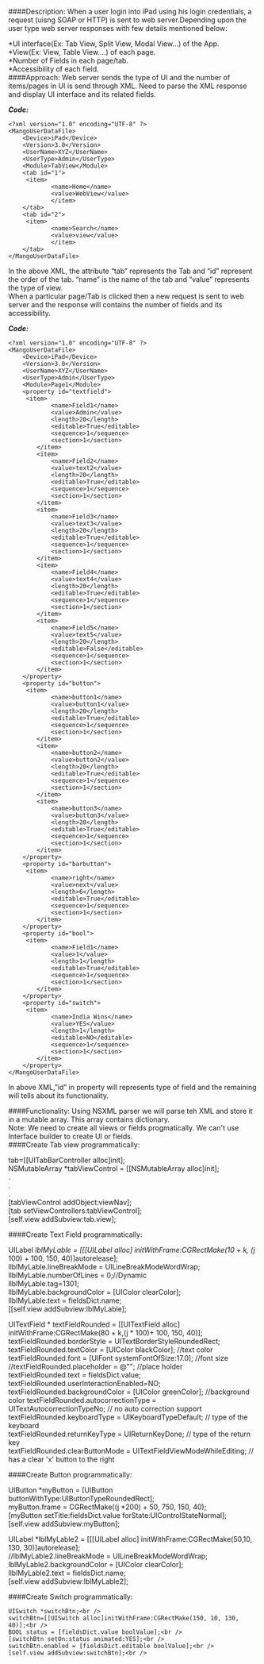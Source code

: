 ####Description:
When a user login into iPad using his login credentials, a request (uisng SOAP or HTTP) is sent to web server.Depending upon the user type web server responses with few details mentioned below:

*UI interface(Ex: Tab View, Split View, Modal View...) of the App.<br />
*View(Ex: View, Table View....) of each page.<br />
*Number of Fields in each page/tab.<br />
*Accessibility of each field.<br />
####Approach:
Web server sends the type of UI and the number of items/pages in UI is send through XML. Need to parse the XML response and display UI interface and its related fields.<br />

**_Code:_**
```
<?xml version="1.0" encoding="UTF-8" ?>
<MangoUserDataFile>
    <Device>iPad</Device>
    <Version>3.0</Version>
	<UserName>XYZ</UserName>
	<UserType>Admin</UserType>
    <Module>TabView</Module>
    <tab id="1">
   	 <item>
          	<name>Home</name>
          	<value>WebView</value>
          	</item> 	 
    </tab>
    <tab id="2">
   	 <item>
          	<name>Search</name>
          	<value>view</value>
          	</item>	 
    </tab>
</MangoUserDataFile>

```
In the above XML, the attribute “tab” represents the Tab and “id” represent the order of the tab. “name” is the name of the tab and “value” represents the type of view.<br />
When a particular page/Tab is clicked then a new request is sent to web server and the response will contains the number of fields and its accessibility. 

**_Code:_**
```
<?xml version="1.0" encoding="UTF-8" ?>
<MangoUserDataFile>
    <Device>iPad</Device>
    <Version>3.0</Version>
	<UserName>XYZ</UserName>
	<UserType>Admin</UserType>
    <Module>Page1</Module>
    <property id="textfield">
   	 <item>
          	<name>Field1</name>
          	<value>Admin</value>
          	<length>20</length>
          	<editable>True</editable>
          	<sequence>1</sequence>
          	<section>1</section>
     	</item>
     	<item>
          	<name>Field2</name>
          	<value>text2</value>
          	<length>20</length>
          	<editable>True</editable>
          	<sequence>1</sequence>
          	<section>1</section>
     	</item>
     	<item>
          	<name>Field3</name>
          	<value>text3</value>
          	<length>20</length>
          	<editable>True</editable>
          	<sequence>1</sequence>
          	<section>1</section>
     	</item>
     	<item>
          	<name>Field4</name>
          	<value>text4</value>
          	<length>20</length>
          	<editable>True</editable>
          	<sequence>1</sequence>
          	<section>1</section>
     	</item>
     	<item>
          	<name>Field5</name>
          	<value>text5</value>
          	<length>20</length>
          	<editable>False</editable>
          	<sequence>1</sequence>
          	<section>1</section>
     	</item>
    </property>
    <property id="button">
   	 <item>
          	<name>button1</name>
          	<value>button1</value>
          	<length>20</length>
          	<editable>True</editable>
          	<sequence>1</sequence>
          	<section>1</section>
     	</item>
     	<item>
          	<name>button2</name>
          	<value>button2</value>
          	<length>20</length>
          	<editable>True</editable>
          	<sequence>1</sequence>
          	<section>1</section>
     	</item>
     	<item>
          	<name>button3</name>
          	<value>button3</value>
          	<length>20</length>
          	<editable>True</editable>
          	<sequence>1</sequence>
          	<section>1</section>
     	</item>
    </property>
    <property id="barbutton">
   	 <item>
          	<name>right</name>
          	<value>next</value>
          	<length>6</length>
          	<editable>True</editable>
          	<sequence>1</sequence>
          	<section>1</section>
     	</item>
    </property>
    <property id="bool">
   	 <item>
          	<name>Field1</name>
          	<value>1</value>
          	<length>1</length>
          	<editable>True</editable>
          	<sequence>1</sequence>
          	<section>1</section>
     	</item>
    </property>
	<property id="switch">
   	 <item>
          	<name>India Wins</name>
          	<value>YES</value>
          	<length>1</length>
          	<editable>NO</editable>
          	<sequence>1</sequence>
          	<section>1</section>
     	</item>
    </property>
</MangoUserDataFile>

```
In above XML,”id” in property will represents type of field and the remaining will tells about its functionality.

####Functionality:
Using NSXML parser we will parse teh XML and store it in a mutable array. This array contains dictionary.<br />
Note: We need to create all views or fields progmatically. We can't use Interface builder to create UI or fields.<br />
####Create Tab view programmatically:

tab=[[UITabBarController alloc]init];<br />
 NSMutableArray *tabViewControl = [[NSMutableArray alloc]init];<br />
.<br />
.<br />
.<br />
[tabViewControl addObject:viewNav];<br />
[tab setViewControllers:tabViewControl];<br />
[self.view addSubview:tab.view];<br />

####Create Text Field programmatically:

UILabel *lblMyLable = [[[UILabel alloc] initWithFrame:CGRectMake(10 + k, (j* 100) + 100, 150, 40)]autorelease];<br />
 llblMyLable.lineBreakMode = UILineBreakModeWordWrap;<br />
 llblMyLable.numberOfLines = 0;//Dynamic<br />
 llblMyLable.tag=1301;<br />
 llblMyLable.backgroundColor = [UIColor clearColor];<br />
 llblMyLable.text = fieldsDict.name;<br />
  [[self.view addSubview:lblMyLable];<br />
  
  UITextField * textFieldRounded = [[UITextField alloc] initWithFrame:CGRectMake(80 + k,(j * 100)+ 100, 150, 40)];<br />
  textFieldRounded.borderStyle = UITextBorderStyleRoundedRect;<br />
   textFieldRounded.textColor = [UIColor blackColor]; //text color<br />
   textFieldRounded.font = [UIFont systemFontOfSize:17.0];  //font size<br />
    //textFieldRounded.placeholder = @"<enter text>";  //place holder<br />
    textFieldRounded.text = fieldsDict.value;<br />
     textFieldRounded.userInteractionEnabled=NO;<br />
 textFieldRounded.backgroundColor = [UIColor greenColor]; //background color textFieldRounded.autocorrectionType =<br /> UITextAutocorrectionTypeNo;    // no auto correction support<br />
 textFieldRounded.keyboardType = UIKeyboardTypeDefault;  // type of the keyboard<br />
 textFieldRounded.returnKeyType = UIReturnKeyDone;  // type of the return key<br />
  textFieldRounded.clearButtonMode = UITextFieldViewModeWhileEditing;    // has a clear 'x' button to the right<br />
  
####Create Button programmatically:
  
  UIButton *myButton = [UIButton buttonWithType:UIButtonTypeRoundedRect];<br />
   myButton.frame = CGRectMake((j *200) + 50, 750, 150, 40);<br />
   [myButton setTitle:fieldsDict.value forState:UIControlStateNormal];<br />
   [self.view addSubview:myButton];<br />
   
   UILabel *lblMyLable2 = [[[UILabel alloc] initWithFrame:CGRectMake(50,10, 130, 30)]autorelease];<br />
    //lblMyLable2.lineBreakMode = UILineBreakModeWordWrap;<br />
    lblMyLable2.backgroundColor = [UIColor clearColor];<br />
   llblMyLable2.text = fieldsDict.name;<br />
    [self.view addSubview:lblMyLable2];<br />
    
####Create Switch programmatically:

    UISwitch *switchBtn;<br />
    switchBtn=[[UISwitch alloc]initWithFrame:CGRectMake(150, 10, 130, 40)];<br />
    BOOL status = [fieldsDict.value boolValue];<br />
    [switchBtn setOn:status animated:YES];<br />
    switchBtn.enabled = [fieldsDict.editable boolValue];<br />
    [self.view addSubview:switchBtn];<br />










